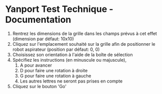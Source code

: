 # Yanport Test Technique - Documentation

1. Rentrez les dimensions de la grille dans les champs prévus à cet effet (dimension par défaut: 10x10)
1. Cliquez sur l'emplacement souhaité sur la grille afin de positionner le robot aspirateur (position par défaut: 0, 0)
1. Choisissez son orientation à l'aide de la boîte de sélection
1. Spécifiez les instructions (en minuscule ou majuscule),
    1. A pour avancer
    1. D pour faire une rotation à droite
    1. G pour faire une rotation à gauche
    1. Les autres lettres ne seront pas prises en compte
1. Cliquez sur le bouton 'Go'
